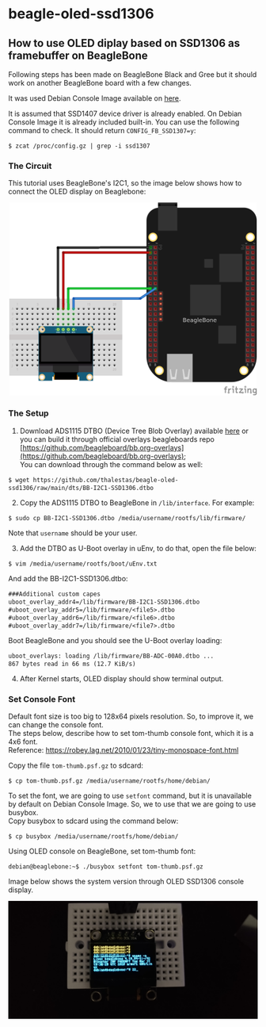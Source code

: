 # beagle-oled-ssd1306

## How to use OLED diplay based on SSD1306 as framebuffer on BeagleBone

Following steps has been made on BeagleBone Black and Gree but it should work on another BeagleBone board with a few changes. 

It was used Debian Console Image available on [here](https://beagleboard.org/latest-images).

It is assumed that SSD1407 device driver is already enabled. On Debian Console Image it is already included built-in.
You can use the following command to check. It should return ```CONFIG_FB_SSD1307=y```:
```
$ zcat /proc/config.gz | grep -i ssd1307
```


### The Circuit
This tutorial uses BeagleBone's I2C1, so the image below shows how to connect the OLED display on Beaglebone:  

<p align="center">
<kbd>
	<img src="https://raw.githubusercontent.com/thalestas/beagle-oled-ssd1306/main/fig/bb_circuit.png" width="500">
</kbd>
</p>

### The Setup
1. Download ADS1115 DTBO (Device Tree Blob Overlay) available [here](dts/) or you can build it through official overlays beagleboards repo [https://github.com/beagleboard/bb.org-overlays](https://github.com/beagleboard/bb.org-overlays);  
You can download through the command below as well:
```
$ wget https://github.com/thalestas/beagle-oled-ssd1306/raw/main/dts/BB-I2C1-SSD1306.dtbo 
```

2. Copy the ADS1115 DTBO to BeagleBone in ```/lib/interface```. For example:
```
$ sudo cp BB-I2C1-SSD1306.dtbo /media/username/rootfs/lib/firmware/
```
Note that ```username``` should be your user.

3. Add the DTBO as U-Boot overlay in uEnv, to do that, open the file below:
```
$ vim /media/username/rootfs/boot/uEnv.txt
```

And add the BB-I2C1-SSD1306.dtbo:
```
###Additional custom capes
uboot_overlay_addr4=/lib/firmware/BB-I2C1-SSD1306.dtbo
#uboot_overlay_addr5=/lib/firmware/<file5>.dtbo
#uboot_overlay_addr6=/lib/firmware/<file6>.dtbo
#uboot_overlay_addr7=/lib/firmware/<file7>.dtbo
```

Boot BeagleBone and you should see the U-Boot overlay loading:
```
uboot_overlays: loading /lib/firmware/BB-ADC-00A0.dtbo ...
867 bytes read in 66 ms (12.7 KiB/s)
```
4. After Kernel starts, OLED display should show terminal output.

### Set Console Font

Default font size is too big to 128x64 pixels resolution. So, to improve it, we can change the console font.  
The steps below, describe how to set tom-thumb console font, which it is a 4x6 font.  
Reference: https://robey.lag.net/2010/01/23/tiny-monospace-font.html

Copy the file ```tom-thumb.psf.gz``` to sdcard:
```
$ cp tom-thumb.psf.gz /media/username/rootfs/home/debian/
```
To set the font, we are going to use ```setfont``` command, but it is unavailable by default on Debian Console Image. So, we to use that we are going to use busybox.  
Copy busybox to sdcard using the command below:
```
$ cp busybox /media/username/rootfs/home/debian/
```
Using OLED console on BeagleBone, set tom-thumb font:
```
debian@beaglebone:~$ ./busybox setfont tom-thumb.psf.gz
```

Image below shows the system version through OLED SSD1306 console display.
<p align="center">
<kbd>
	<img src="https://raw.githubusercontent.com/thalestas/beagle-oled-ssd1306/main/fig/oled_beagle.jpg" width="1000">
</kbd>
</p>
